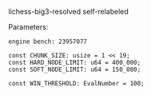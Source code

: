 lichess-big3-resolved self-relabeled

Parameters:

```
engine bench: 23957077

const CHUNK_SIZE: usize = 1 << 19;
const HARD_NODE_LIMIT: u64 = 400_000;
const SOFT_NODE_LIMIT: u64 = 150_000;

const WIN_THRESHOLD: EvalNumber = 100;
```
